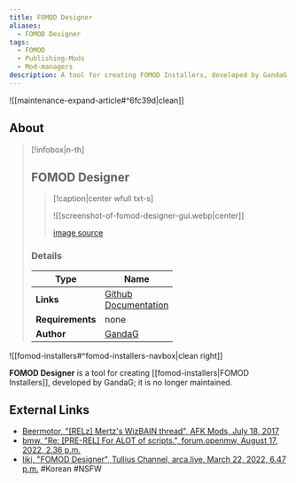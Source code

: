 ```yaml
---
title: FOMOD Designer
aliases:
  - FOMOD Designer
tags:
  - FOMOD
  - Publishing-Mods
  - Mod-managers
description: A tool for creating FOMOD Installers, developed by GandaG - no longer maintained.
---
```


![[maintenance-expand-article#^6fc39d|clean]]

## About

> [!infobox|n-th]
> 
> ## FOMOD Designer
> 
> > [!caption|center wfull txt-s]
> > 
> > ![[screenshot-of-fomod-designer-gui.webp|center]]
> > 
> > [image source](https://arca.live/b/tullius/46798573)
> 
> ### Details
> 
> | Type | Name |
> | --- | --- |
> | **Links** | [Github](https://github.com/GandaG/fomod-designer)<br>[Documentation](https://fomod-designer.readthedocs.io/en/stable/#) |
> | **Requirements** | none |
> | **Author** | [GandaG](https://github.com/GandaG) |

![[fomod-installers#^fomod-installers-navbox|clean right]]

**FOMOD Designer** is a tool for creating [[fomod-installers|FOMOD Installers]], developed by GandaG; it is no longer maintained.

## External Links

- [Beermotor, "\[RELz\] Mertz's WizBAIN thread", AFK Mods, July 18, 2017](https://www.afkmods.com/index.php?/topic/4987-relz-mertzs-wizbain-thread/&do=findComment&comment=167500)
- [bmw, "Re: \[PRE-REL\] For ALOT of scripts.", forum.openmw, August 17, 2022, 2.36 p.m.](https://forum.openmw.org/viewtopic.php?p=72797#p72797)
- [liki, "FOMOD Designer", Tullius Channel, arca.live, March 22, 2022, 6.47 p.m.](https://arca.live/b/tullius/46798573) #Korean #NSFW